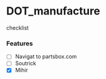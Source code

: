 # DOT_manufacture
checklist

### Features

- [ ] Navigat to partsbox.com
- [ ] Soutrick
- [x] Mihir
